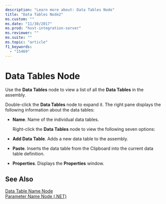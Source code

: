 ```yaml
---
description: "Learn more about: Data Tables Node"
title: "Data Tables Node2"
ms.custom: ""
ms.date: "11/30/2017"
ms.prod: "host-integration-server"
ms.reviewer: ""
ms.suite: ""
ms.topic: "article"
f1_keywords: 
  - "15469"
---
```

# Data Tables Node
Use the **Data Tables** node to view a list of all the **Data Tables** in the assembly.  
  
 Double-click the **Data Tables** node to expand it. The right pane displays the following information about the data tables:  
  
- **Name**. Name of the individual data tables.  
  
  Right-click the **Data Tables** node to view the following seven options:  
  
- **Add Data Table**. Adds a new data table to the assembly.  
  
- **Paste**. Inserts the data table from the Clipboard into the current data table definition.  
  
- **Properties**. Displays the **Properties** window.  
  
## See Also  
 [Data Table Name Node](../core/data-table-name-node2.md)   
 [Parameter Name Node (.NET)](../core/parameter-name-node-net-1.md)
